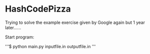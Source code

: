 # HashCodePizza
Trying to solve the example exercise given by Google again but 1 year later......

Start program:

'''$ python main.py  inputfile.in outputfile.in '''
